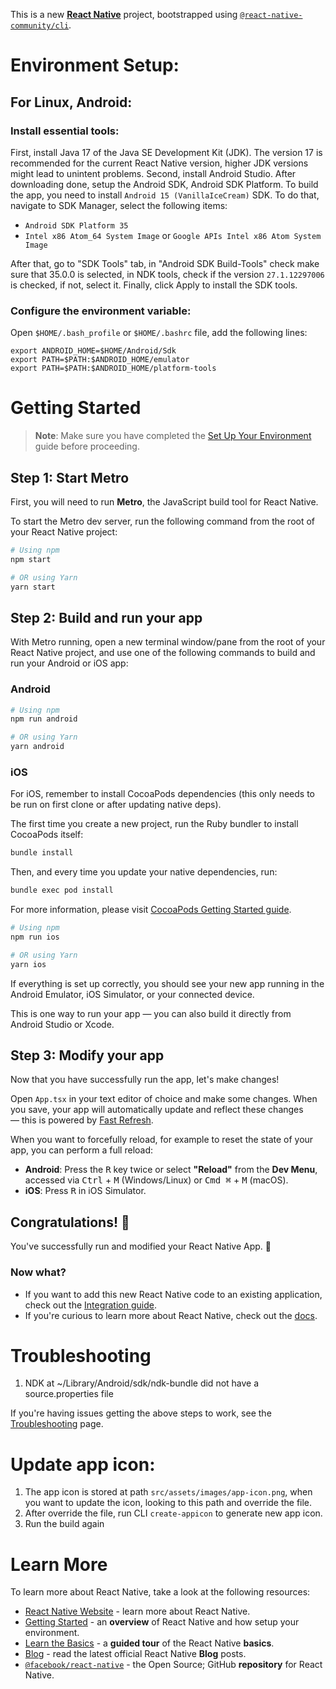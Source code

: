 This is a new [**React Native**](https://reactnative.dev) project, bootstrapped using [`@react-native-community/cli`](https://github.com/react-native-community/cli).

# Environment Setup:
## For Linux, Android:
### Install essential tools:
First, install Java 17 of the Java SE Development Kit (JDK). The version 17 is recommended for the current React Native version, higher JDK versions might lead to unintent problems.
Second, install Android Studio. After downloading done, setup the Android SDK, Android SDK  Platform. To build the app, you need to install `Android 15 (VanillaIceCream)` SDK. To do that, navigate to SDK Manager, select the following items:
- `Android SDK Platform 35`
- `Intel x86 Atom_64 System Image` or `Google APIs Intel x86 Atom System Image`

After that, go to "SDK Tools" tab, in "Android SDK Build-Tools" check make sure that 35.0.0 is selected, in NDK tools, check if the version `27.1.12297006` is checked, if not, select it.
Finally, click Apply to install the SDK tools.

### Configure the environment variable:
Open `$HOME/.bash_profile` or `$HOME/.bashrc` file, add the following lines:

```shell
export ANDROID_HOME=$HOME/Android/Sdk
export PATH=$PATH:$ANDROID_HOME/emulator
export PATH=$PATH:$ANDROID_HOME/platform-tools
```


# Getting Started

> **Note**: Make sure you have completed the [Set Up Your Environment](https://reactnative.dev/docs/set-up-your-environment) guide before proceeding.

## Step 1: Start Metro

First, you will need to run **Metro**, the JavaScript build tool for React Native.

To start the Metro dev server, run the following command from the root of your React Native project:

```sh
# Using npm
npm start

# OR using Yarn
yarn start
```

## Step 2: Build and run your app

With Metro running, open a new terminal window/pane from the root of your React Native project, and use one of the following commands to build and run your Android or iOS app:

### Android

```sh
# Using npm
npm run android

# OR using Yarn
yarn android
```

### iOS

For iOS, remember to install CocoaPods dependencies (this only needs to be run on first clone or after updating native deps).

The first time you create a new project, run the Ruby bundler to install CocoaPods itself:

```sh
bundle install
```

Then, and every time you update your native dependencies, run:

```sh
bundle exec pod install
```

For more information, please visit [CocoaPods Getting Started guide](https://guides.cocoapods.org/using/getting-started.html).

```sh
# Using npm
npm run ios

# OR using Yarn
yarn ios
```

If everything is set up correctly, you should see your new app running in the Android Emulator, iOS Simulator, or your connected device.

This is one way to run your app — you can also build it directly from Android Studio or Xcode.

## Step 3: Modify your app

Now that you have successfully run the app, let's make changes!

Open `App.tsx` in your text editor of choice and make some changes. When you save, your app will automatically update and reflect these changes — this is powered by [Fast Refresh](https://reactnative.dev/docs/fast-refresh).

When you want to forcefully reload, for example to reset the state of your app, you can perform a full reload:

- **Android**: Press the <kbd>R</kbd> key twice or select **"Reload"** from the **Dev Menu**, accessed via <kbd>Ctrl</kbd> + <kbd>M</kbd> (Windows/Linux) or <kbd>Cmd ⌘</kbd> + <kbd>M</kbd> (macOS).
- **iOS**: Press <kbd>R</kbd> in iOS Simulator.

## Congratulations! :tada:

You've successfully run and modified your React Native App. :partying_face:

### Now what?

- If you want to add this new React Native code to an existing application, check out the [Integration guide](https://reactnative.dev/docs/integration-with-existing-apps).
- If you're curious to learn more about React Native, check out the [docs](https://reactnative.dev/docs/getting-started).

# Troubleshooting
1. NDK at ~/Library/Android/sdk/ndk-bundle did not have a source.properties file

If you're having issues getting the above steps to work, see the [Troubleshooting](https://reactnative.dev/docs/troubleshooting) page.

# Update app icon:

1. The app icon is stored at path `src/assets/images/app-icon.png`, when you want to update the icon, looking to this path and override the file.
2. After override the file, run CLI `create-appicon` to generate new app icon.
3. Run the build again



# Learn More

To learn more about React Native, take a look at the following resources:

- [React Native Website](https://reactnative.dev) - learn more about React Native.
- [Getting Started](https://reactnative.dev/docs/environment-setup) - an **overview** of React Native and how setup your environment.
- [Learn the Basics](https://reactnative.dev/docs/getting-started) - a **guided tour** of the React Native **basics**.
- [Blog](https://reactnative.dev/blog) - read the latest official React Native **Blog** posts.
- [`@facebook/react-native`](https://github.com/facebook/react-native) - the Open Source; GitHub **repository** for React Native.
